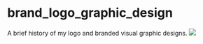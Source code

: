 # brand_logo_graphic_design
A brief history of my logo and branded visual graphic designs.
![](https://neodigm.github.io/brand_logo_graphic_design/fantastic/discerning/1.jpg)
